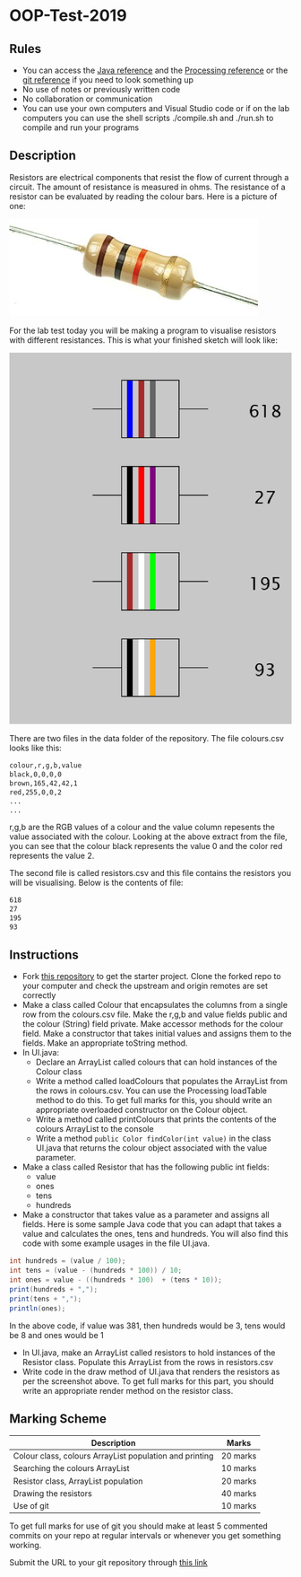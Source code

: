 # OOP-Test-2019

## Rules

- You can access the [Java reference](https://docs.oracle.com/javase/7/docs/api/) and the [Processing reference](https://processing.org/reference/) or the [git reference](https://git-scm.com/docs) if you need to look something up
- No use of notes or previously written code
- No collaboration or communication
- You can use your own computers and Visual Studio code or if on the lab computers you can use the shell scripts ./compile.sh and ./run.sh to compile and run your programs

## Description
Resistors are electrical components that resist the flow of current through a circuit. The amount of resistance is measured in ohms. The resistance of a resistor can be evaluated by reading the colour bars. Here is a picture of one:

![](images/1.jpg)

For the lab test today you will be making a program to visualise resistors with different resistances. This is what your finished sketch will look like:

![](images/2.png)

There are two files in the data folder of the repository. The file colours.csv looks like this:

```
colour,r,g,b,value
black,0,0,0,0
brown,165,42,42,1
red,255,0,0,2
...
...
```
r,g,b are the RGB values of a colour and the value column repesents the value associated with the colour. Looking at the above extract from the file, you can see that the colour black represents the value 0 and the color red represents the value 2.

The second file is called resistors.csv and this file contains the resistors you will be visualising. Below is the contents of file:

```
618
27
195
93
```

## Instructions

- Fork [this repository](https://github.com/skooter500/OOP-Test-2019-Starter) to get the starter project. Clone the forked repo to your computer and check the upstream and origin remotes are set correctly
- Make a class called Colour that encapsulates the columns from a single row from the colours.csv file. Make the r,g,b and value fields public and the colour (String) field private. Make accessor methods for the colour field. Make a constructor that takes initial values and assigns them to the fields. Make an appropriate toString method.
- In UI.java:
    - Declare an ArrayList called colours that can hold instances of the Colour class
    - Write a method called loadColours that populates the ArrayList from the rows in colours.csv. You can use the Processing loadTable method to do this. To get full marks for this, you should write an appropriate overloaded constructor on the Colour object.
    - Write a method called printColours that prints the contents of the colours ArrayList to the console
    - Write a method ```public Color findColor(int value)``` in the class UI.java that returns the colour object associated with the value parameter.
- Make a class called Resistor that has the following public int fields:
    - value
    - ones
    - tens
    - hundreds
- Make a constructor that takes value as a parameter and assigns all fields. Here is some sample Java code that you can adapt that takes a value and calculates the ones, tens and hundreds. You will also find this code with some example usages in the file UI.java.

```Java
int hundreds = (value / 100);
int tens = (value - (hundreds * 100)) / 10;
int ones = value - ((hundreds * 100)  + (tens * 10));
print(hundreds + ",");
print(tens + ",");
println(ones);
```

In the above code, if value was 381, then hundreds would be 3, tens would be 8 and ones would be 1

- In UI.java, make an ArrayList called resistors to hold instances of the Resistor class. Populate this ArrayList from the rows in resistors.csv
- Write code in the draw method of UI.java that renders the resistors as per the screenshot above. To get full marks for this part, you should write an appropriate render method on the resistor class.

## Marking Scheme

| Description | Marks |
|-------------|-------|
| Colour class, colours ArrayList population and printing | 20 marks |
| Searching the colours ArrayList | 10 marks |
| Resistor class, ArrayList population | 20 marks |
| Drawing the resistors | 40 marks |
| Use of git | 10 marks |

To get full marks for use of git you should make at least 5 commented commits on your repo at regular intervals or whenever you get something working.

Submit the URL to your git repository through [this link](https://docs.google.com/forms/d/e/1FAIpQLSc_5Xaakpf-ZKVQbPQ4e-bylAuziq1m3Wi6Hmf4p9EBAvV1sw/viewform)